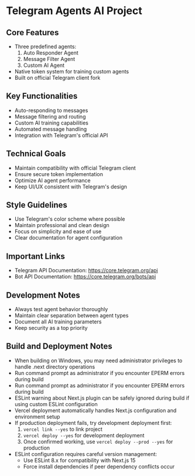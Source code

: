 # Telegram Agents AI Project

## Core Features
- Three predefined agents:
  1. Auto Responder Agent
  2. Message Filter Agent
  3. Custom AI Agent
- Native token system for training custom agents
- Built on official Telegram client fork

## Key Functionalities
- Auto-responding to messages
- Message filtering and routing
- Custom AI training capabilities
- Automated message handling
- Integration with Telegram's official API

## Technical Goals
- Maintain compatibility with official Telegram client
- Ensure secure token implementation
- Optimize AI agent performance
- Keep UI/UX consistent with Telegram's design

## Style Guidelines
- Use Telegram's color scheme where possible
- Maintain professional and clean design
- Focus on simplicity and ease of use
- Clear documentation for agent configuration

## Important Links
- Telegram API Documentation: https://core.telegram.org/api
- Bot API Documentation: https://core.telegram.org/bots/api

## Development Notes
- Always test agent behavior thoroughly
- Maintain clear separation between agent types
- Document all AI training parameters
- Keep security as a top priority

## Build and Deployment Notes
- When building on Windows, you may need administrator privileges to handle .next directory operations
- Run command prompt as administrator if you encounter EPERM errors during build
- Run command prompt as administrator if you encounter EPERM errors during build
- ESLint warning about Next.js plugin can be safely ignored during build if using custom ESLint configuration
- Vercel deployment automatically handles Next.js configuration and environment setup
- If production deployment fails, try development deployment first:
  1. `vercel link --yes` to link project
  2. `vercel deploy --yes` for development deployment
  3. Once confirmed working, use `vercel deploy --prod --yes` for production
- ESLint configuration requires careful version management:
  - Use ESLint 8.x for compatibility with Next.js 15
  - Force install dependencies if peer dependency conflicts occur
